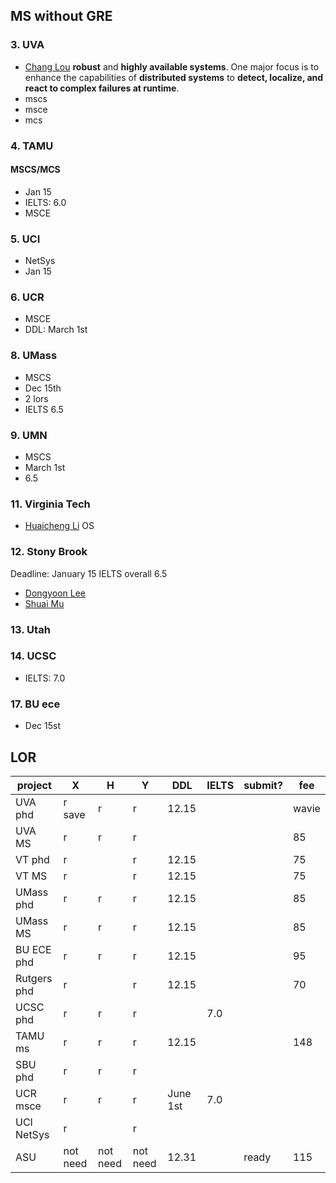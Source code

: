 ## MS without GRE
### 3. UVA
- [Chang Lou](https://changlousys.github.io/about/) **robust** and **highly available systems**. One major focus is to enhance the capabilities of **distributed systems** to **detect, localize, and react to complex failures at runtime**.
- mscs
- msce
- mcs
### 4. TAMU 
#### MSCS/MCS
- Jan 15
- IELTS: 6.0
- MSCE
### 5. UCI
- NetSys
- Jan 15
### 6. UCR
- MSCE
- DDL: March 1st
### 8. UMass
- MSCS
- Dec 15th
- 2 lors
- IELTS 6.5
### 9. UMN
- MSCS
- March 1st
- 6.5
### 11. Virginia Tech
- [Huaicheng Li](https://huaicheng.github.io/) OS
### 12. Stony Brook
Deadline: January 15
IELTS overall 6.5
- [Dongyoon Lee](https://www3.cs.stonybrook.edu/~dongyoon/students.html)
- [Shuai Mu](mpaxos.com)
### 13. Utah
### 14. UCSC
- IELTS: 7.0
### 17. BU ece
- Dec 15st

## LOR
|project|X|H|Y|DDL|IELTS|submit?|fee|
|---|---|---|---|---|---|---|---|
|UVA phd|r save|r|r|12.15|||wavie|
|UVA MS|r|r|r||||85|
|VT phd|r||r|12.15|||75|
|VT MS|r||r|12.15|||75|
|UMass phd|r|r|r|12.15|||85|
|UMass MS|r|r|r|12.15|||85|
|BU ECE phd|r|r|r|12.15|||95|
|Rutgers phd|r||r|12.15|||70|
|UCSC phd|r|r|r||7.0|
|TAMU ms|r|r|r|12.15|||148|
|SBU phd|r|r|r||
|UCR msce|r|r|r|June 1st|7.0|
|UCI NetSys|r||r||
|ASU|not need|not need|not need|12.31||ready|115|
